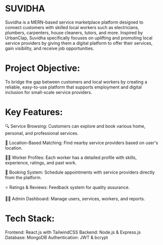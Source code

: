 # SUVIDHA

Suvidha is a MERN-based service marketplace platform designed to connect customers with skilled local workers such as electricians, plumbers, carpenters, house cleaners, tutors, and more. Inspired by UrbanClap, Suvidha specifically focuses on uplifting and promoting local service providers by giving them a digital platform to offer their services, gain visibility, and receive job opportunities.

# Project Objective:
To bridge the gap between customers and local workers by creating a reliable, easy-to-use platform that supports employment and digital inclusion for small-scale service providers.

# Key Features:

🔍 Service Browsing: Customers can explore and book various home, personal, and professional services.

📍 Location-Based Matching: Find nearby service providers based on user's location.

👨‍🔧 Worker Profiles: Each worker has a detailed profile with skills, experience, ratings, and past work.

📅 Booking System: Schedule appointments with service providers directly from the platform.

⭐ Ratings & Reviews: Feedback system for quality assurance.

🧑‍💻 Admin Dashboard: Manage users, services, workers, and reports.

# Tech Stack:

Frontend: React.js with TailwindCSS
Backend: Node.js & Express.js
Database: MongoDB
Authentication: JWT & bcrypt
